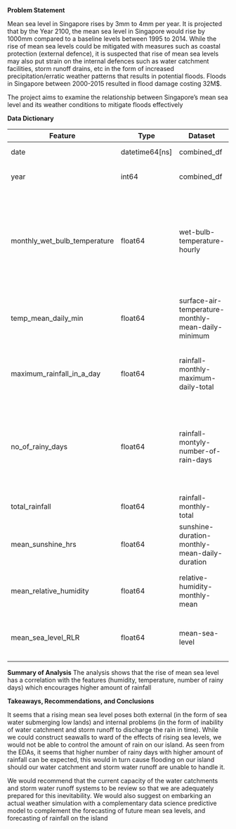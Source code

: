 **Problem Statement**

Mean sea level in Singapore rises by 3mm to 4mm per year. It is projected that by the Year 2100, the mean sea level in Singapore would rise by 1000mm compared to a baseline levels between 1995 to 2014. While the rise of mean sea levels could be mitigated with measures such as coastal protection (external defence), it is suspected that rise of mean sea levels may also put strain on the internal defences such as water catchment facilities, storm runoff drains, etc in the form of increased precipitation/erratic weather patterns that results in potential floods. Floods in Singapore between 2000-2015 resulted in flood damage costing 32M$.

The project aims to examine the relationship between Singapore’s mean sea level and its weather conditions to mitigate floods effectively

**Data Dictionary**

|Feature|Type|Dataset|Description|Source|
|---|---|---|---|---|
|date|datetime64[ns]|combined_df|Date of the data|Various Source|
|year|int64|combined_df|Extracted year of the data|Various Source|
|monthly_wet_bulb_temperature|float64|wet-bulb-temperature-hourly|Originally hourly wet bulb temperature (temperature at 100% humidity), it was converted to monthly mean|Data from Project 1 source|
|temp_mean_daily_min|float64|surface-air-temperature-monthly-mean-daily-minimum|Mean of the daily minimum temperature over a given month|Data from Project 1 source|
|maximum_rainfall_in_a_day|float64|rainfall-monthly-maximum-daily-total|The maximum rainfall recorded in a day over a given month|Data from Project 1 source|
|no_of_rainy_days|float64|rainfall-montyly-number-of-rain-days|The number of recorded rainy days over a given month, a rainy day is defined as more than 0.2mm of rainfall|Data from Project 1 source|
|total_rainfall|float64|rainfall-monthly-total|Total rainfall in mm|Data from Project 1 source|
|mean_sunshine_hrs|float64|sunshine-duration-monthly-mean-daily-duration|The mean sunshine hours over a given month|Data from Project 1 source|
|mean_relative_humidity|float64|relative-humidity-monthly-mean|The mean relative humidity over a given month|
|mean_sea_level_RLR|float64|mean-sea-level|The mean sea level in relation to the RLR datum|https://psmsl.org/data/obtaining/stations/1351.php|

**Summary of Analysis**
The analysis shows that the rise of mean sea level has a correlation with the features (humidity, temperature, number of rainy days) which encourages higher amount of rainfall


**Takeaways, Recommendations, and Conclusions**

It seems that a rising mean sea level poses both external (in the form of sea water submerging low lands) and internal problems (in the form of inability of water catchment and storm runoff to discharge the rain in time). While we could construct seawalls to ward of the effects of rising sea levels, we would not be able to control the amount of rain on our island. As seen from the EDAs, it seems that higher number of rainy days with higher amount of rainfall can be expected, this would in turn cause flooding on our island should our water catchment and storm water runoff are unable to handle it.

We would recommend that the current capacity of the water catchments and storm water runoff systems to be review so that we are adequately prepared for this inevitability. We would also suggest on embarking an actual weather simulation with a complementary data science predictive model to complement the forecasting of future mean sea levels, and forecasting of rainfall on the island
